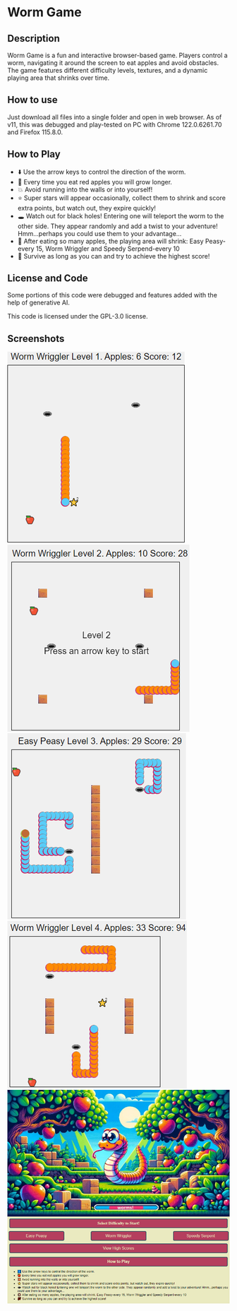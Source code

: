 # Worm Game

## Description

Worm Game is a fun and interactive browser-based game. Players control a worm, navigating it around the screen to eat apples and avoid obstacles. The game features different difficulty levels, textures, and a dynamic playing area that shrinks over time.

## How to use

Just download all files into a single folder and open in web browser. As of v11, this was debugged and play-tested on PC with Chrome 122.0.6261.70 and Firefox 115.8.0.

## How to Play

* ⬇️ Use the arrow keys to control the direction of the worm.
* 🍎 Every time you eat red apples you will grow longer.
* 💥 Avoid running into the walls or into yourself!
* ⭐ Super stars will appear occasionally, collect them to shrink and score extra points, but watch out, they expire quickly!
* 🕳️ Watch out for black holes! Entering one will teleport the worm to the other side. They appear randomly and add a twist to your adventure! Hmm...perhaps you could use them to your advantage...
* 💢 After eating so many apples, the playing area will shrink: Easy Peasy-every 15, Worm Wriggler and Speedy Serpend-every 10
* 💯 Survive as long as you can and try to achieve the highest score!

## License and Code

Some portions of this code were debugged and features added with the help of generative AI.

This code is licensed under the GPL-3.0 license.

## Screenshots

![Level 1](https://github.com/jonverve/worms/blob/main/ss1.png?raw=true)
![Level 2](https://github.com/jonverve/worms/blob/main/ss4.png?raw=true)
![Level 3](https://github.com/jonverve/worms/blob/main/ss5.png?raw=true)
![Level 4](https://github.com/jonverve/worms/blob/main/ss3.png?raw=true)
![Starting screen](https://github.com/jonverve/worms/blob/main/ss2.png?raw=true)